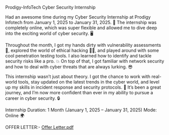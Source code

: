Prodigy-InfoTech Cyber Security Internship

Had an awesome time during my Cyber Security Internship at Prodigy Infotech from January 1, 2025 to January 31, 2025. 🚀 The internship was completely online, which was super flexible and allowed me to dive deep into the exciting world of cyber security. 🖥️

Throughout the month, I got my hands dirty with vulnerability assessments 🔎, explored the world of ethical hacking 🧑‍💻, and played around with some cool penetration testing tools. I also learned how to identify and tackle security risks like a pro. 💥 On top of that, I got familiar with network security and how to deal with cyber threats that are always lurking. 😎

This internship wasn’t just about theory. I got the chance to work with real-world tools, stay updated on the latest trends in the cyber world, and level up my skills in incident response and security protocols. 🔐 It’s been a great journey, and I’m now more confident than ever in my ability to pursue a career in cyber security. 🔒

Internship Duration: 1 Month (January 1, 2025 – January 31, 2025)
Mode: Online 🌍

OFFER LETTER:-
[Offer Letter.pdf](https://github.com/user-attachments/files/18309132/Offer.Letter.pdf)
